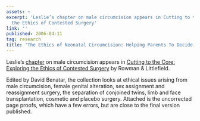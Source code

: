```yaml
---
assets: ~
excerpt: 'Leslie’s chapter on male circumcision appears in Cutting to the Core: Exploring
  the Ethics of Contested Surgery'
link: ''
published: 2006-04-11
tag: research
title: 'The Ethics of Neonatal Circumcision: Helping Parents To Decide'
---
```

Leslie’s [chapter](http://cannold.com/images/generic/icon_insert_asset.gif?1326507822) on male circumcision appears in [Cutting to the Core:
Exploring the Ethics of Contested
Surgery](http://www.rowmanlittlefield.com/Catalog/SingleBook.shtml?command=Search&db=%5EDB/CATALOG.db&eqSKUdata=0742550001)
by Rowman & Littlefield.

Edited by David Benatar, the collection looks at ethical issues arising
from male circumcision, female genital alteration, sex assignment and reassignment
surgery, the separation of conjoined twins, limb and face
transplantation, cosmetic and placebo surgery. Attached is the uncorrected page 
proofs, which have a few errors, but are close to the final version published. 